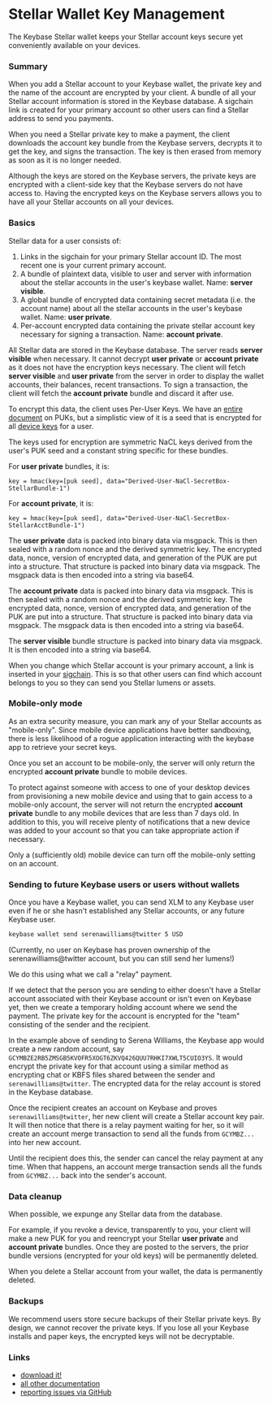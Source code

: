
# Stellar Wallet Key Management

The Keybase Stellar wallet keeps your Stellar account keys secure yet conveniently available
on your devices.

### Summary

When you add a Stellar account to your Keybase wallet, the private key and the name of the
account are encrypted by your client.  A bundle of all your Stellar account information
is stored in the Keybase database.  A sigchain link is created for your primary account so
other users can find a Stellar address to send you payments.

When you need a Stellar private key to make a payment, the client downloads the account
key bundle from the Keybase servers, decrypts it to get the key, and signs the transaction.
The key is then erased from memory as soon as it is no longer needed.

Although the keys are stored on the Keybase servers, the private keys are encrypted with
a client-side key that the Keybase servers do not have access to.  Having the encrypted
keys on the Keybase servers allows you to have all your Stellar accounts on all your devices.

### Basics

Stellar data for a user consists of:

1. Links in the sigchain for your primary Stellar account ID.  The most recent one is your
   current primary account.
1. A bundle of plaintext data, visible to user and server with information about the stellar accounts in the user's keybase wallet.  Name: **server visible**.
1. A global bundle of encrypted data containing secret metadata (i.e. the account name) about all the stellar accounts in the user's keybase wallet.  Name: **user private**.
1. Per-account encrypted data containing the private stellar account key necessary for signing a transaction.  Name: **account private**.

All Stellar data are stored in the Keybase database.  The server reads
**server visible** when necessary.  It cannot decrypt **user private** or **account private**
as it does not have the encryption keys necessary.  The client will fetch **server visible** and **user private**
from the server in order to display the wallet accounts, their balances, recent transactions.  To
sign a transaction, the client will fetch the **account private** bundle and discard it after use.

To encrypt this data, the client uses Per-User Keys.  We have an [entire document](/docs/teams/puk)
on PUKs, but a simplistic view of it is a seed that is encrypted for all [device keys](/blog/keybase-new-key-model)
for a user.

The keys used for encryption are symmetric NaCL keys derived from the user's PUK seed and
a constant string specific for these bundles.

For **user private** bundles, it is:

    key = hmac(key=[puk seed], data="Derived-User-NaCl-SecretBox-StellarBundle-1")

For **account private**, it is:

    key = hmac(key=[puk seed], data="Derived-User-NaCl-SecretBox-StellarAcctBundle-1")

The **user private** data is packed into binary data via msgpack.  This is then sealed with a random nonce
and the derived symmetric key.  The encrypted data, nonce, version of encrypted data, and generation of the
PUK are put into a structure.  That structure is packed into binary data via msgpack.  The msgpack data is
then encoded into a string via base64.

The **account private** data is packed into binary data via msgpack.  This is then sealed with a
random nonce and the derived symmetric key.  The encrypted data, nonce, version of encrypted
data, and generation of the PUK are put into a structure.  That structure is packed into binary
data via msgpack. The msgpack data is then encoded into a string via base64.

The **server visible** bundle structure is packed into binary data via msgpack.  It is then encoded 
into a string via base64.

When you change which Stellar account is your primary account, a link is inserted in your [sigchain](/docs/sigchain).
This is so that other users can find which account belongs to you so they can send you Stellar lumens or assets.

### Mobile-only mode

As an extra security measure, you can mark any of your Stellar accounts as "mobile-only".  Since mobile
device applications have better sandboxing, there is less likelihood of a rogue application interacting
with the keybase app to retrieve your secret keys.

Once you set an account to be mobile-only, the server will only return the encrypted **account private** bundle
to mobile devices.

To protect against someone with access to one of your desktop devices from provisioning a new mobile device
and using that to gain access to a mobile-only account, the server will not return the encrypted **account private**
bundle to any mobile devices that are less than 7 days old.  In addition to this, you will receive plenty of
notifications that a new device was added to your account so that you can take appropriate action if necessary.

Only a (sufficiently old) mobile device can turn off the mobile-only setting on an account.

### Sending to future Keybase users or users without wallets

Once you have a Keybase wallet, you can send XLM to any Keybase user even if he or she hasn't established
any Stellar accounts, or any future Keybase user.

```bash
keybase wallet send serenawilliams@twitter 5 USD
```

(Currently, no user on Keybase has proven ownership of the serenawilliams@twitter account, but you can
still send her lumens!)

We do this using what we call a "relay" payment.

If we detect that the person you are sending to either doesn't have a Stellar account associated with
their Keybase account or isn't even on Keybase yet, then we create a temporary holding account where
we send the payment.  The private key for the account is encrypted for the "team" consisting of the sender
and the recipient.

In the example above of sending to Serena Williams, the Keybase app would create a new random account,
say `GCYMBZE2RB5ZMSGB5KVOFR5XOGT6ZKVQ426QUU7RHKI7XWLT5CUIO3YS`.  It would encrypt the private key for that
account using a similar method as encrypting chat or KBFS files shared between the sender and `serenawilliams@twitter`.
The encrypted data for the relay account is stored in the Keybase database.

Once the recipient creates an account on Keybase and proves `serenawilliams@twitter`, her new client will create
a Stellar account key pair.  It will then notice that there is a relay payment waiting for her, so it
will create an account merge transaction to send all the funds from `GCYMBZ...` into her 
new account.

Until the recipient does this, the sender can cancel the relay payment at any time.  When that happens,
an account merge transaction sends all the funds from `GCYMBZ...` back into the sender's account.

### Data cleanup

When possible, we expunge any Stellar data from the database.

For example, if you revoke a device, transparently to you, your client will make a new PUK for you and 
reencrypt your Stellar **user private** and **account private** bundles.  Once they are posted to the 
servers, the prior bundle versions (encrypted for your old keys) will be permanently deleted.

When you delete a Stellar account from your wallet, the data is permanently deleted.

### Backups

We recommend users store secure backups of their Stellar private keys.  By design, we cannot recover
the private keys.  If you lose all your Keybase installs and paper keys, the encrypted keys will not
be decryptable.

### Links

* [download it!](/download)
* [all other documentation](/docs)
* [reporting issues via GitHub](https://github.com/keybase/client/issues)
